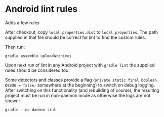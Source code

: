 Android lint rules
=======================================

Adds a few rules 

After checkout, copy `local.properties.dist` to `local.properties`.
The path supplied in that file should be correct for lint to find the custom rules.

Then run:

```
gradle assemble uploadArchives
```

Upon next run of lint in any Android project with `gradle lint` the supplied rules should be considered too.

Some detectors and classes provide a flag (`private static final boolean DEBUG = false;` somewhere at the beginning) to
switch on debug logging. After switching on this functionality (and rebuilding of course), the resulting project must be
run in non-daemon mode as otherwise the logs are not shown:

```
gradle --no-daemon lint
```
